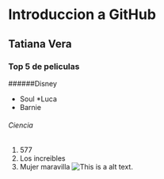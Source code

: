 # Introduccion a GitHub
## Tatiana Vera
### Top 5 de peliculas
######Disney
* Soul
*Luca
* Barnie
######  Ciencia
1. 577
2. Los increibles
3. Mujer maravilla
![This is a alt text.](/image/https://www.google.com/url?sa=i&url=https%3A%2F%2Fwww.espinof.com%2Fcriticas%2Fwonder-woman-es-una-maravilla-la-mejor-pelicula-del-actual-universo-dc-critica-sin-spoilers&psig=AOvVaw0aMDb--uvCAqCbtyh0NsNe&ust=1629920589056000&source=images&cd=vfe&ved=0CAsQjRxqFwoTCJijs8K1yvICFQAAAAAdAAAAABAO)
